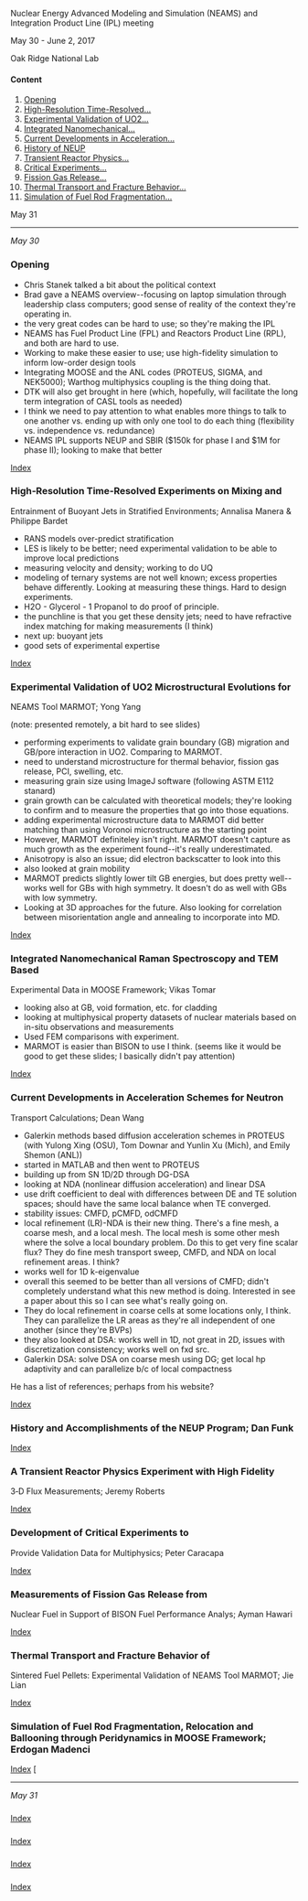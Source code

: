 Nuclear Energy Advanced Modeling and Simulation (NEAMS) and Integration Product Line (IPL) meeting

May 30 - June 2, 2017

Oak Ridge National Lab

#### <a name="top">Content
1. [Opening](#open)
2. [High-Resolution Time-Resolved...](#time)
3. [Experimental Validation of UO2...](#uo2)
4. [Integrated Nanomechanical...](#nano)
5. [Current Developments in Acceleration...](#accel)
6. [History of NEUP](#neup)
7. [Transient Reactor Physics...](#trans)
8. [Critical Experiments...](#crit)
9. [Fission Gas Release...](#fg)
10. [Thermal Transport and Fracture Behavior...](#tt)
11. [Simulation of Fuel Rod Fragmentation...](#rods)

May 31


-------------------------------------------------------------------------------
*May 30*

### <a name="open">Opening
- Chris Stanek talked a bit about the political context
- Brad gave a NEAMS overview--focusing on laptop simulation through leadership
  class computers; good sense of reality of the context they're operating in.
- the very great codes can be hard to use; so they're making the IPL
- NEAMS has Fuel Product Line (FPL) and Reactors Product Line (RPL), and both
  are hard to use.
- Working to make these easier to use; use high-fidelity simulation to inform
  low-order design tools
- Integrating MOOSE and the ANL codes (PROTEUS, SIGMA, and NEK5000); Warthog
  multiphysics coupling is the thing doing that. 
- DTK will also get brought in here (which, hopefully, will facilitate the long
  term integration of CASL tools as needed)
- I think we need to pay attention to what enables more things to talk to one
  another vs. ending up with only one tool to do each thing (flexibility vs.
  independence vs. redundance)
- NEAMS IPL supports NEUP and SBIR ($150k for phase I and $1M for phase II); looking to make that better


[Index](#top)


### <a name="time"> High‐Resolution Time‐Resolved Experiments on Mixing and
Entrainment of Buoyant Jets in Stratified Environments; Annalisa Manera &
Philippe Bardet
- RANS models over-predict stratification
- LES is likely to be better; need experimental validation to be able to improve
  local predictions
- measuring velocity and density; working to do UQ
- modeling of ternary systems are not well known; excess properties behave
  differently. Looking at measuring these things. Hard to design experiments.
- H2O - Glycerol - 1 Propanol to do proof of principle. 
- the punchline is that you get these density jets; need to have refractive
  index matching for making measurements (I think)
- next up: buoyant jets
- good sets of experimental expertise

[Index](#top)


### <a name="uo2"> Experimental Validation of UO2 Microstructural Evolutions for
NEAMS Tool MARMOT; Yong Yang

(note: presented remotely, a bit hard to see slides) 
- performing experiments to validate grain boundary (GB) migration and GB/pore
  interaction in UO2. Comparing to MARMOT.
- need to understand microstructure for thermal behavior, fission gas release,
  PCI, swelling, etc.
- measuring grain size using ImageJ software (following ASTM E112 stanard)
- grain growth can be calculated with theoretical models; they're looking to
  confirm and to measure the properties that go into those equations.
- adding experimental microstructure data to MARMOT did better matching than
  using Voronoi microstructure as the starting point
- However, MARMOT definiteley isn't right. MARMOT doesn't capture as much growth
  as the experiment found--it's really underestimated.
- Anisotropy is also an issue; did electron backscatter to look into this 
- also looked at grain mobility
- MARMOT predicts slightly lower tilt GB energies, but does pretty well--works
  well for GBs with high symmetry. It doesn't do as well with GBs with low
  symmetry.
- Looking at 3D approaches for the future. Also looking for correlation between
  misorientation angle and annealing to incorporate into MD. 

[Index](#top)


### <a name="nano">Integrated Nanomechanical Raman Spectroscopy and TEM Based
Experimental Data in MOOSE Framework; Vikas Tomar
- looking also at GB, void formation, etc. for cladding
- looking at multiphysical property datasets of nuclear materials based on
  in-situ observations and measurements
- Used FEM comparisons with experiment. 
- MARMOT is easier than BISON to use I think.
(seems like it would be good to get these slides;  I basically didn't pay attention)

[Index](#top)


### <a name="accel">Current Developments in Acceleration Schemes for Neutron
Transport Calculations; Dean Wang
- Galerkin methods based diffusion acceleration schemes in PROTEUS (with Yulong
  Xing (OSU), Tom Downar and Yunlin Xu (Mich), and Emily Shemon (ANL))
- started in MATLAB and then went to PROTEUS
- building up from SN 1D/2D through DG-DSA
- looking at NDA (nonlinear diffusion acceleration) and linear DSA
- use drift coefficient to deal with differences between DE and TE solution
  spaces; should have the same local balance when TE converged.
- stability issues: CMFD, pCMFD, odCMFD
- local refinement (LR)-NDA is their new thing. There's a fine mesh, a coarse mesh, and a local
  mesh. The local mesh is some other mesh where the solve a local boundary
  problem. Do this to get very fine scalar flux? They do fine mesh transport
  sweep, CMFD, and NDA on local refinement areas. I think?
- works well for 1D k-eigenvalue
- overall this seemed to be better than all versions of CMFD; didn't completely
  understand what this new method is doing. Interested in see a paper about this
  so I can see what's really going on.
- They do local refinement in coarse cells at some locations only, I think. They
  can parallelize the LR areas as they're all independent of one another (since
  they're BVPs) 
- they also looked at DSA: works well in 1D, not great in 2D, issues with
  discretization consistency; works well on fxd src. 
- Galerkin DSA: solve DSA on coarse mesh using DG; get local hp adaptivity and
  can parallelize b/c of local compactness

He has a list of references; perhaps from his website?

[Index](#top)


### <a name="neup">History and Accomplishments of the NEUP Program; Dan Funk


[Index](#top)
### <a name="trans">A Transient Reactor Physics Experiment with High Fidelity
3‐D Flux Measurements; Jeremy Roberts


[Index](#top)


### <a name="crit"> Development of Critical Experiments to
 Provide Validation Data for Multiphysics; Peter Caracapa


[Index](#top)


### <a name="fg"> Measurements of Fission Gas Release from
 Nuclear Fuel in Support of BISON Fuel Performance Analys; Ayman Hawari


[Index](#top)


### <a name="tt"> Thermal Transport and Fracture Behavior of
 Sintered Fuel Pellets: Experimental Validation of NEAMS Tool MARMOT; Jie Lian


[Index](#top)


### <a name="rods">Simulation of Fuel Rod Fragmentation, Relocation and Ballooning through Peridynamics in MOOSE Framework; Erdogan Madenci


[Index](#top)
[


-------------------------------------------------------------------------------
*May 31*

### <a name="">


[Index](#top)


### <a name="">


[Index](#top)


### <a name="">


[Index](#top)


### <a name="">


[Index](#top)


